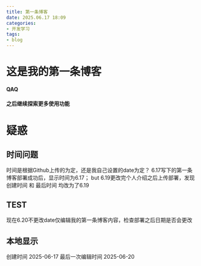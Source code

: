 ```yaml
---
title: 第一条博客
date: 2025.06.17 18:09
categories:
- 开发学习
tags:
- blog
---
```

# 这是我的第一条博客
#### QAQ

#### 之后继续探索更多使用功能

# 疑惑
## 时间问题
时间是根据Github上传的为定，还是我自己设置的date为定？
6.17写下的第一条博客部署成功后，显示时间为6.17； but 6.19更改完个人介绍之后上传部署，发现 创建时间 和 最后时间 均改为了6.19

## TEST
现在6.20不更改date仅编辑我的第一条博客内容，检查部署之后日期是否会更改

## 本地显示
创建时间 2025-06-17
最后一次编辑时间 2025-06-20